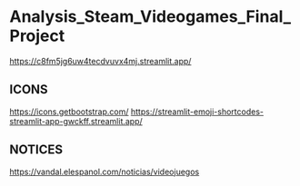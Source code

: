 # Analysis_Steam_Videogames_Final_Project
 
https://c8fm5jg6uw4tecdvuvx4mj.streamlit.app/

## ICONS
https://icons.getbootstrap.com/
https://streamlit-emoji-shortcodes-streamlit-app-gwckff.streamlit.app/

## NOTICES
https://vandal.elespanol.com/noticias/videojuegos
